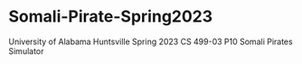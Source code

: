# Somali-Pirate-Spring2023
University of Alabama Huntsville Spring 2023 CS 499-03 P10 Somali Pirates Simulator
